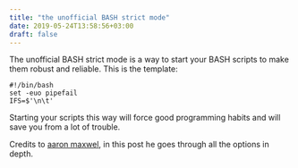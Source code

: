 ```yaml
---
title: "the unofficial BASH strict mode"
date: 2019-05-24T13:58:56+03:00
draft: false
---
```


The unofficial BASH strict mode is a way to start your BASH scripts to make them robust and reliable. This is the template:

```
#!/bin/bash
set -euo pipefail
IFS=$'\n\t'
```

Starting your scripts this way will force good programming habits and will save you from a lot of trouble.

Credits to [aaron maxwel](http://redsymbol.net/articles/unofficial-bash-strict-mode/), in this post he goes through all the options in depth.
